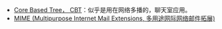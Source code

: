 - [Core Based Tree， CBT](https://www.youtube.com/watch?v=nw_SrmTgciM)：似乎是用在网络多播的，聊天室应用。
- [MIME (Multipurpose Internet Mail Extensions, 多用途网际网络邮件拓展)](https://en.wikipedia.org/wiki/MIME)